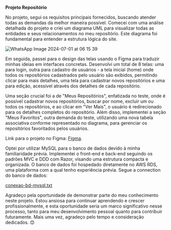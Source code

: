 **Projeto Repositório**


No projeto, segui os requisitos principais fornecidos, buscando atender todas as demandas da melhor maneira possível. Comecei com uma análise detalhada do projeto e criei um diagrama UML para visualizar todas as entidades e seus relacionamentos no meu repositório. Este diagrama foi fundamental para entender a estrutura lógica do site.


![WhatsApp Image 2024-07-01 at 06 15 39](https://github.com/annybuch/app-repository/assets/132410900/fd078fd5-2e0e-40c1-b274-0335067e3393)


Em seguida, passei para o design das telas usando o Figma para traduzir minhas ideias em interfaces concretas. Desenvolvi um total de 8 telas: uma para login, outra para cadastro de usuários - a tela inicial (home) onde todos os repositórios cadastrados pelo usuário são exibidos, permitindo clicar para mais detalhes, uma tela para cadastrar novos repositórios e uma para edição, acessível através dos detalhes de cada repositório.

Uma seção crucial foi a de "Meus Repositórios", enfatizada no teste, onde é possível cadastrar novos repositórios, buscar por nome, excluir um ou todos os repositórios, e ao clicar em "Ver Mais", o usuário é redirecionado para os detalhes completos do repositório. Além disso, implementei a seção "Meus Favoritos", outra demanda do teste, utilizando uma nova tabela associativa conforme representado no diagrama, para gerenciar os repositórios favoritados pelos usuários.


Link para o projeto no Figma: [Figma](https://www.figma.com/design/E6kUeZ7GyIeu1oh5sLVScj/Repositorio?node-id=0-1&t=3eYET7hGFVDOnlwq-1).


Optei por utilizar MySQL para o banco de dados devido à minha familiaridade prévia. Implementei o front-end e back-end seguindo os padrões MVC e DDD com Razor, visando uma estrutura compacta e organizada. O banco de dados foi hospedado diretamente no AWS RDS, uma plataforma com a qual tenho experiência prévia. Segue a connection do banco de dados:


[conexao-bd-mysql.txt](https://github.com/user-attachments/files/16050621/conexao-bd-mysql.txt)


Agradeço pela oportunidade de demonstrar parte do meu conhecimento neste projeto. Estou ansiosa para continuar aprendendo e crescer profissionalmente, e esta oportunidade seria um marco significativo nesse processo, tanto para meu desenvolvimento pessoal quanto para contribuir futuramente. Mais uma vez, agradeço pelo tempo e consideração dedicados. 😊
